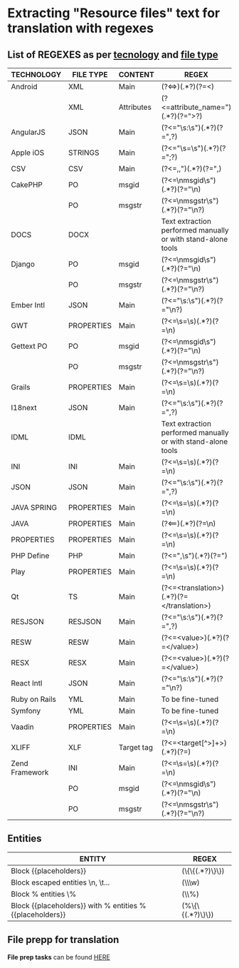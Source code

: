 # Extracting "Resource files" text for translation with regexes

## List of REGEXES as per <ins>tecnology</ins> and <ins>file type</ins> 

| TECHNOLOGY 	| FILE TYPE		| CONTENT 								| REGEX 														| 
| ----------	|-----------	|--------								|---------														|
| Android   	|	XML			|	Main								| (?<=>)(.*?)(?=<)												|
|				|	XML			|	Attributes							| (?<=attribute_name=")(.*?)(?=">?)								|
| AngularJS		|	JSON		|	Main								| (?<="\s:\s")(.*?)(?=",?)										|
| Apple iOS 	|	STRINGS		|	Main								| (?<="\s=\s")(.*?)(?=";?)										|
| CSV			|	CSV			|	Main								| (?<=,,")(.*?)(?=",)											|
| CakePHP   	|	PO			|	msgid								| (?<=\nmsgid\s")(.*?)(?="\n)									|
|    			|	PO			|	msgstr								| (?<=\nmsgstr\s")(.*?)(?="\n?)									|
| DOCS   		|	DOCX		|										| Text extraction performed manually or with stand-alone tools	|
| Django		|	PO			|	msgid								| (?<=\nmsgid\s")(.*?)(?="\n)									|
| 				|	PO			|	msgstr								| (?<=\nmsgstr\s")(.*?)(?="\n?)									|
| Ember Intl	|	JSON		|	Main								| (?<="\s:\s")(.*?)(?="\n?)										|
| GWT			|	PROPERTIES	|	Main								| (?<=\s=\s)(.*?)(?=\n) 										|
| Gettext PO	|	PO			|	msgid								| (?<=\nmsgid\s")(.*?)(?="\n)									|
|    			|	PO			|	msgstr								| (?<=\nmsgstr\s")(.*?)(?="\n?)									|
| Grails		|	PROPERTIES	|	Main								| (?<=\s=\s)(.*?)(?=\n) 										|
| I18next		|	JSON		|	Main								| (?<="\s:\s")(.*?)(?=",?)										|
| IDML			|	IDML		|										| Text extraction performed manually or with stand-alone tools	|
| INI			|	INI			|	Main								| (?<=\s=\s)(.*?)(?=\n) 										|
| JSON			|	JSON		|	Main								| (?<="\s:\s")(.*?)(?=",?)										|
| JAVA SPRING	|	PROPERTIES	|	Main								| (?<=\s=\s)(.*?)(?=\n) 										|
| JAVA			|	PROPERTIES	|	Main								| (?<==)(.*?)(?=\n) 										|
| PROPERTIES	|	PROPERTIES	|	Main								| (?<=\s=\s)(.*?)(?=\n) 										|
| PHP Define	|	PHP			|	Main								| (?<=",\s")(.*?)(?=")	 										|
| Play			|	PROPERTIES	|	Main								| (?<=\s=\s)(.*?)(?=\n) 										|
| Qt			|	TS			|	Main								| (?<=\<translation\>)(.*?)(?=\</translation\>)					|
| RESJSON		|	RESJSON		|	Main								| (?<="\s:\s")(.*?)(?=",?)										|
| RESW			|	RESW		|	Main								| (?<=\<value\>)(.*?)(?=\</value\>)								|
| RESX			|	RESX		|	Main								| (?<=\<value\>)(.*?)(?=\</value\>)								|
| React Intl	|	JSON		|	Main								| (?<="\s:\s")(.*?)(?="\n?)										|
| Ruby on Rails	|	YML			|	Main								| To be fine-tuned												|
| Symfony		|	YML			|	Main								| To be fine-tuned												|
| Vaadin		|	PROPERTIES	|	Main								| (?<=\s=\s)(.*?)(?=\n) 										|
| XLIFF			|	XLF			|	Target tag							| (?<=<target[^>]+>)(.*?)(?=</target>)							|
| Zend Framework|	INI			|	Main								| (?<=\s=\s)(.*?)(?=\n) 										|
| 				|	PO			|	msgid								| (?<=\nmsgid\s")(.*?)(?="\n)									|
| 				|	PO			|	msgstr								| (?<=\nmsgstr\s")(.*?)(?="\n?)									|

## Entities

| ENTITY		 												| REGEX					| 
| ----------													|--------				|
|	Block {{placeholders}}										| (\\{\\{(.*?)\\}\\})	|
|	Block escaped entities \n, \t...							| (\\\\\w)				|
|	Block % entities \\%										| (\\\\\%)				|
|	Block {{placeholders}} with % entities %{{placeholders}}	| (\%\\{\\{(.*?)\\}\\})	|

## File prepp for translation

**File prep tasks** can be found [HERE](/assets/file_prepp/README.md)
